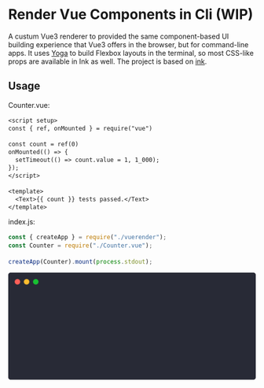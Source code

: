 # Render Vue Components in Cli (WIP)

A custum Vue3 renderer to provided the same component-based UI building
experience that Vue3 offers in the browser, but for command-line apps. It uses
[Yoga](https://github.com/facebook/yoga) to build Flexbox layouts in the
terminal, so most CSS-like props are available in Ink as well. The project is
based on [ink](https://github.com/vadimdemedes/ink).

## Usage

Counter.vue:

```vue
<script setup>
const { ref, onMounted } = require("vue")

const count = ref(0)
onMounted(() => {
  setTimeout(() => count.value = 1, 1_000);
});
</script>

<template>
  <Text>{{ count }} tests passed.</Text>
</template>
```

index.js:

```js
const { createApp } = require("./vuerender");
const Counter = require("./Counter.vue");

createApp(Counter).mount(process.stdout);
```

<img src="assets/demo.svg" width="600">

